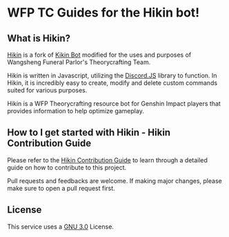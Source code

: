 # WFP TC Guides for the Hikin bot!

## What is Hikin?
[Hikin](https://github.com/WFP-Doobelepers/Hikin) is a fork of [Kikin Bot](https://github.com/KQM-git/keqing-lite-interactions) modified for the uses and purposes of Wangsheng Funeral Parlor's Theorycrafting Team.

Hikin is written in Javascript, utilizing the [Discord.JS](https://discord.js.org/#/) library to function. In Hikin, it is incredibly easy to create, modify and delete custom commands suited for various purposes.

Hikin is a WFP Theorycrafting resource bot for Genshin Impact players that provides information to help optimize gameplay. 

## How to I get started with Hikin - Hikin Contribution Guide

Please refer to the [Hikin Contribution Guide](https://github.com/WFP-Doobelepers/hikin-interactions/blob/main/contributing.md) to learn through a detailed guide on how to contribute to this project.

Pull requests and feedbacks are welcome. If making major changes, please make sure to open a pull request first.

## License

This service uses a [GNU 3.0](https://github.com/WFP-Doobelepers/hikin-interactions/blob/main/LICENSE) License.
